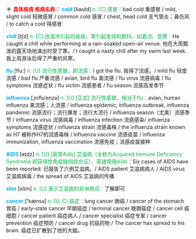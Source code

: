 ☀ <font color="red">**具体疾病 疾病名称：**</font>
<font color="sky blue">**cold**</font> [kəʊld] 
<font color="#00b050">n. [C] 感冒：</font>bad cold 重感冒 / mild, slight cold 轻微感冒 / common cold 感冒 / chest, head cold 支气管炎；鼻伤风 / to catch a cold 得感冒
           
<font color="sky blue">**chill**</font> [tʃɪl]
<font color="#00b050">n. [C] 由湿冷引起的疾病，常引起发烧和颤抖，如着凉、受寒：</font>He caught a chill while performing at a rain-soaked open-air venue. 他在大雨瓢泼的露天场地演出时受了寒。/ I caught a nasty chill after my swim last week. 我上周游泳后得了严重的风寒。

<font color="sky blue">**flu**</font> [flu:] 
<font color="#00b050">n. [U] 流行性感冒，即流感：</font>I got the flu. 我得了流感。/ mild flu 轻度流感 / bad flu 严重流感 / avian, bird flu 禽流感 / flu virus 流感病毒 / flu symptoms 流感症状 / flu victim 流感患者 / flu season 流感高发季节

<font color="sky blue">**influenza**</font> [ˌɪnfluˈenzə]
<font color="#00b050">n. [U] [正式] 流行性感冒。相当于flu：</font>avian, human influenza 禽流感；人流感 / influenza epidemic, influenza outbreak, influenza pandemic 流感流行；流行爆发；流行大流行 / influenza season（尤美）流感季节 / influenza virus 流感病毒 / influenza infection 流感感染/ influenza symptoms 流感症状 / influenza strain 流感毒株 / the influenza strain known as H7 被称作H7的流感毒株 / influenza vaccine 流感疫苗 / influenza immunization, influenza vaccination 流感免疫；流感疫苗接种

<font color="sky blue">**AIDS**</font> [eɪdz] 
<font color="#00b050">n. [U] [英常Aids] 艾滋病（全称为Acquired Immune Deficiency Syndrome 即获得性免疫缺陷综合征），英通常用Aids：</font>Six cases of AIDS have been reported. 已报告了六例艾滋病。/ AIDS patient 艾滋病病人 / AIDS virus 艾滋病病毒 / the spread of AIDS 艾滋病的传播

<font color="sky blue">**slim**</font> [slɪm] 
<font color="#00b050">n. [U] 表示艾滋病的非洲用词：</font>了解即可

<font color="sky blue">**cancer**</font> ['kænsə] 
<font color="#00b050">n. [U, C] 癌症：</font>lung cancer 肺癌 / cancer of the stomach 胃癌 / early-state cancer 早期癌症 / terminal cancer 晚期癌症 / cancer cell 癌细胞 / cancer patient 癌症病人 / cancer specialist 癌症专家 / cancer prevention 癌症预防 / cancer drug 抗癌药物 / The cancer has spread to his brain. 癌症已扩散到了他的大脑。
